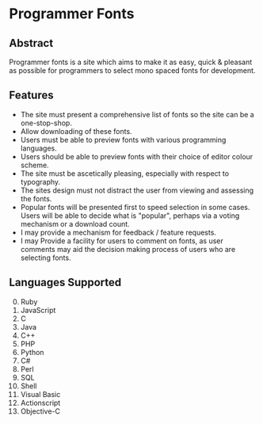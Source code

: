 # Programmer Fonts

## Abstract
Programmer fonts is a site which aims to make it as easy, quick & pleasant as
possible for programmers to select mono spaced fonts for development. 

## Features
* The site must present a comprehensive list of fonts so the site can be a
one-stop-shop.
* Allow downloading of these fonts.
* Users must be able to preview fonts with various programming languages.
* Users should be able to preview fonts with their choice of editor colour scheme.
* The site must be ascetically pleasing, especially with respect to typography.
* The sites design must not distract the user from viewing and assessing the fonts.
* Popular fonts will be presented first to speed selection in some cases. Users
will be able to decide what is "popular", perhaps via a voting mechanism or a
download count.
* I may provide a mechanism for feedback / feature requests.
* I may Provide a facility for users to comment on fonts, as user comments may
aid the decision making process of users who are selecting fonts.

## Languages Supported
0. Ruby
0. JavaScript
0. C
0. Java
0. C++
0. PHP
0. Python
0. C#
0. Perl
0. SQL
0. Shell
0. Visual Basic
0. Actionscript
0. Objective-C
